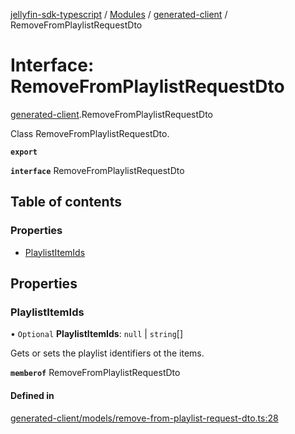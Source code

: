 [jellyfin-sdk-typescript](../README.md) / [Modules](../modules.md) / [generated-client](../modules/generated_client.md) / RemoveFromPlaylistRequestDto

# Interface: RemoveFromPlaylistRequestDto

[generated-client](../modules/generated_client.md).RemoveFromPlaylistRequestDto

Class RemoveFromPlaylistRequestDto.

**`export`**

**`interface`** RemoveFromPlaylistRequestDto

## Table of contents

### Properties

- [PlaylistItemIds](generated_client.RemoveFromPlaylistRequestDto.md#playlistitemids)

## Properties

### PlaylistItemIds

• `Optional` **PlaylistItemIds**: ``null`` \| `string`[]

Gets or sets the playlist identifiers ot the items.

**`memberof`** RemoveFromPlaylistRequestDto

#### Defined in

[generated-client/models/remove-from-playlist-request-dto.ts:28](https://github.com/thornbill/jellyfin-sdk-typescript/blob/e430881/src/generated-client/models/remove-from-playlist-request-dto.ts#L28)
